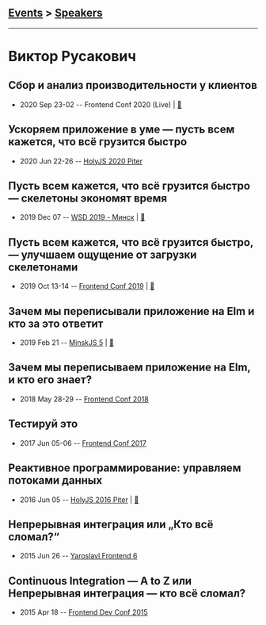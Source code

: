## [Events](../README.md) > [Speakers](../speakers.md)
---

# Виктор Русакович

## Сбор и анализ производительности у клиентов
- 2020 Sep 23-02 -- Frontend Conf 2020 (Live)  | [:notebook:](https://drive.google.com/file/d/1XMX_XsJW8l0edWnB9xvSHWSZkVYFyyoo/view)  
## Ускоряем приложение в уме — пусть всем кажется, что всё грузится быстро
- 2020 Jun 22-26 -- [HolyJS 2020 Piter](https://youtu.be/DjAZpOpbslI)    
## Пусть всем кажется, что всё грузится быстро — скелетоны экономят время
- 2019 Dec 07 -- [WSD 2019 - Минск](https://www.youtube.com/watch?v=JRlCIPkwheA)  | [:notebook:](https://wsd.events/2019/12/07/pres/fake-loading.pdf)  
## Пусть всем кажется, что всё грузится быстро, — улучшаем ощущение от загрузки скелетонами
- 2019 Oct 13-14 -- [Frontend Conf 2019](https://www.youtube.com/watch?v=ODWakh7Tl9s)  | [:notebook:](https://drive.google.com/file/d/1VrYyoO-4kxNNgJ6zJLe-NzMIZekdL9GI)  
## Зачем мы переписывали приложение на Elm и кто за это ответит
- 2019 Feb 21 -- [MinskJS 5](https://www.youtube.com/watch?v=D-4D1f5gyXw)  | [:notebook:](https://docs.google.com/presentation/d/1FJabwf0jalNJMZEX6LiLn2RplkzAIb342VFTU5STogg/edit)  
## Зачем мы переписываем приложение на Elm, и кто его знает?
- 2018 May 28-29 -- [Frontend Conf 2018](https://www.youtube.com/watch?v=lZcb4YoBGMY)    
## Тестируй это
- 2017 Jun 05-06 -- [Frontend Conf 2017](https://www.youtube.com/watch?v=hdd01v4ayu8)    
## Реактивное программирование: управляем потоками данных
- 2016 Jun 05 -- [HolyJS 2016 Piter](https://www.youtube.com/watch?v=3cGKw9sxV_g)  | [:notebook:](http://public.jugru.org/holyjs/2016/spb/day_1/track_1/rusakovich.pdf)  
## Непрерывная интеграция или „Кто всё сломал?“
- 2015 Jun 26 -- [Yaroslavl Frontend 6](https://youtu.be/8TgnLP26op8)    
## Continuous Integration — A to Z или Непрерывная интеграция — кто всё сломал?
- 2015 Apr 18 -- [Frontend Dev Conf 2015](https://www.youtube.com/watch?v=Rrv0-I3HIAw)    
